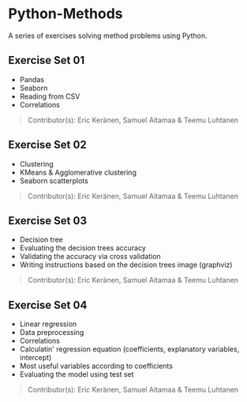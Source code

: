 # Python-Methods

A series of exercises solving method problems using Python.

## Exercise Set 01

- Pandas
- Seaborn
- Reading from CSV
- Correlations

> Contributor(s): Eric Keränen, Samuel Aitamaa & Teemu Luhtanen

## Exercise Set 02

- Clustering
- KMeans & Agglomerative clustering
- Seaborn scatterplots

> Contributor(s): Eric Keränen, Samuel Aitamaa & Teemu Luhtanen

## Exercise Set 03

- Decision tree
- Evaluating the decision trees accuracy
- Validating the accuracy via cross validation
- Writing instructions based on the decision trees image (graphviz)

> Contributor(s): Eric Keränen, Samuel Aitamaa & Teemu Luhtanen

## Exercise Set 04

- Linear regression
- Data preprocessing
- Correlations
- Calculatin' regression equation (coefficients, explanatory variables, intercept)
- Most useful variables according to coefficients
- Evaluating the model using test set

> Contributor(s): Eric Keränen, Samuel Aitamaa & Teemu Luhtanen
